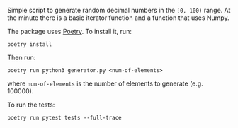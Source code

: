 Simple script to generate random decimal numbers in the `[0, 100)` range.
At the minute there is a basic iterator function and a function that uses
Numpy.

The package uses [Poetry](https://python-poetry.org/). To install it, run:

```
poetry install
```

Then run:

```
poetry run python3 generator.py <num-of-elements>
```

where `num-of-elements` is the number of elements to generate (e.g. 100000).

To run the tests:

```
poetry run pytest tests --full-trace
```
